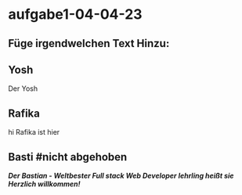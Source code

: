 # aufgabe1-04-04-23

## Füge irgendwelchen Text Hinzu:

## Yosh
Der Yosh

## Rafika 
hi Rafika ist hier
## Basti #nicht abgehoben
**_Der Bastian - Weltbester Full stack Web Developer lehrling heißt sie Herzlich willkommen!_**
